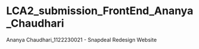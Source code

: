 # LCA2_submission_FrontEnd_Ananya_Chaudhari
Ananya Chaudhari_1122230021 - Snapdeal Redesign Website

